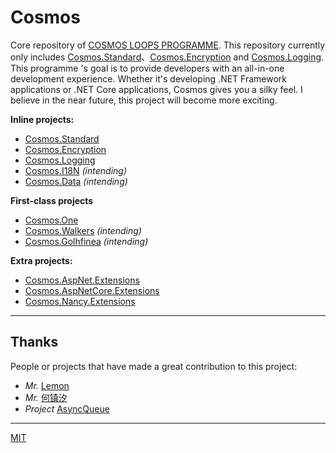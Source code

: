 # Cosmos

Core repository of [COSMOS LOOPS PROGRAMME](https://github.com/CosmosLoops). This repository currently only includes [Cosmos.Standard](https://github.com/CosmosLoops/Cosmos/tree/dev/Standard)、[Cosmos.Encryption](https://github.com/CosmosLoops/Cosmos/tree/dev/Encryption) and [Cosmos.Logging](https://github.com/CosmosLoops/Cosmos/tree/dev/Logging). This programme 's goal is to provide developers with an all-in-one development experience. Whether it's developing .NET Framework applications or .NET Core applications, Cosmos gives you a silky feel. I believe in the near future, this project will become more exciting.

**Inline projects:**

+ [Cosmos.Standard](https://github.com/CosmosLoops/Cosmos/tree/dev/Standard)
+ [Cosmos.Encryption](https://github.com/CosmosLoops/Cosmos/tree/dev/Encryption)
+ [Cosmos.Logging](https://github.com/CosmosLoops/Cosmos/tree/dev/Logging)
+ [Cosmos.I18N](#) *(intending)*
+ [Cosmos.Data](#) *(intending)*

**First-class projects**

+ [Cosmos.One](https://github.com/CosmosLoops/Cosmos.One)
+ [Cosmos.Walkers](#) *(intending)*
+ [Cosmos.Golhfinea](#) *(intending)*

**Extra projects:**

+ [Cosmos.AspNet.Extensions](https://github.com/CosmosLoops/Cosmos.Web.Extensions/tree/master/AspNet)
+ [Cosmos.AspNetCore.Extensions](https://github.com/CosmosLoops/Cosmos.Web.Extensions/tree/master/AspNetCore)
+ [Cosmos.Nancy.Extensions](https://github.com/CosmosLoops/Cosmos.Web.Extensions/tree/master/Nancy)

* * *

## Thanks

People or projects that have made a great contribution to this project:

+ *Mr.* [Lemon](https://github.com/liuhaoyang)
+ *Mr.* [何镇汐](https://github.com/UtilCore)
+ *Project* [AsyncQueue](https://github.com/Sunlighter/AsyncQueues)


* * *

[MIT](https://mit-license.org/)